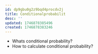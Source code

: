 ```yaml
---
id: dp9gbu0g2z9bqd4procdv2j
title: Conditionalprobabilit
desc: ''
updated: 1746878385496
created: 1746878383246
---
```



- Whats conditional probability?
- How to calculate conditional probability?